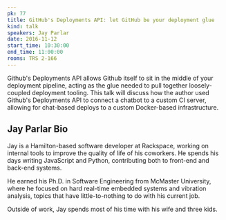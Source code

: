 ```yaml
---
pk: 77
title: GitHub's Deployments API: let GitHub be your deployment glue
kind: talk
speakers: Jay Parlar
date: 2016-11-12
start_time: 10:30:00
end_time: 11:00:00
rooms: TRS 2-166
---
```


Github's Deployments API allows Github itself to sit in the middle of your deployment pipeline, acting as the glue needed to pull together loosely-coupled deployment tooling. This talk will discuss how the author used Github's Deployments API to connect a chatbot to a custom CI server, allowing for chat-based deploys to a custom Docker-based infrastructure.

## Jay Parlar Bio

Jay is a Hamilton-based software developer at Rackspace, working on internal tools to improve the quality of life of his coworkers. He spends his days writing JavaScript and Python, contributing both to front-end and back-end systems.

He earned his Ph.D. in Software Engineering from McMaster University, where he focused on hard real-time embedded systems and vibration analysis, topics that have little-to-nothing to do with his current job.

Outside of work, Jay spends most of his time with his wife and three kids.